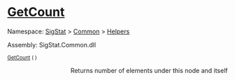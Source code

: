 # [GetCount](./HierarchyElement-100664012.md)

Namespace: [SigStat]() > [Common](./../../README.md) > [Helpers](./../README.md)

Assembly: SigStat.Common.dll

<sub>[GetCount](./HierarchyElement-100664012.md) (  )         <div style = "text-align: right" >Returns number of elements under this node and itself</div></sub>

